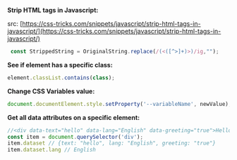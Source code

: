 **Strip HTML tags in Javascript:**

src: [https://css-tricks.com/snippets/javascript/strip-html-tags-in-javascript/](https://css-tricks.com/snippets/javascript/strip-html-tags-in-javascript/)

```js
 const StrippedString = OriginalString.replace(/(<([^>]+)>)/ig,"");
```

**See if element has a specific class:**

```js
element.classList.contains(class);
```

**Change CSS Variables value:**

```js
document.documentElement.style.setProperty('--variableName', newValue);
```

**Get all data attributes on a specific element:**

```js
//<div data-text="hello" data-lang="English" data-greeting="true">Hello</div>
const item = document.querySelector('div');
item.dataset // {text: "hello", lang: "English", greeting: "true"}
item.dataset.lang // English
```



